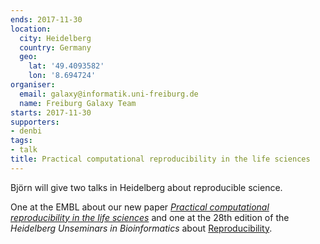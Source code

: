 ```yaml
---
ends: 2017-11-30
location:
  city: Heidelberg
  country: Germany
  geo:
    lat: '49.4093582'
    lon: '8.694724'
organiser:
  email: galaxy@informatik.uni-freiburg.de
  name: Freiburg Galaxy Team
starts: 2017-11-30
supporters:
- denbi
tags:
- talk
title: Practical computational reproducibility in the life sciences
---
```


Björn will give two talks in Heidelberg about reproducible science.

One at the EMBL about our new paper
[*Practical computational reproducibility in the life sciences*](https://www.biorxiv.org/content/early/2017/10/11/200683) and
one at the 28th edition of the *Heidelberg Unseminars in Bioinformatics* about [Reproducibility](http://www.hub-hub.de/wordpress/?tribe_events=hub28-reproducibility-in-science).